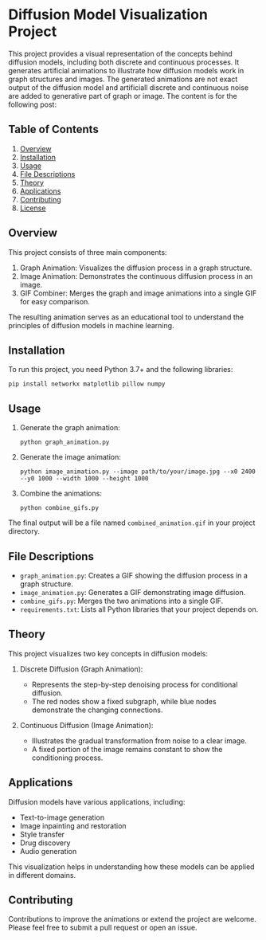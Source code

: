 # Diffusion Model Visualization Project

This project provides a visual representation of the concepts behind diffusion models, including both discrete and continuous processes. It generates artificial animations to illustrate how diffusion models work in graph structures and images. The generated animations are not exact output of the diffusion model and artificiall discrete and continuous noise are added to generative part of graph or image. The content is for the following post:


## Table of Contents

1. [Overview](#overview)
2. [Installation](#installation)
3. [Usage](#usage)
4. [File Descriptions](#file-descriptions)
5. [Theory](#theory)
6. [Applications](#applications)
7. [Contributing](#contributing)
8. [License](#license)

## Overview

This project consists of three main components:

1. Graph Animation: Visualizes the diffusion process in a graph structure.
2. Image Animation: Demonstrates the continuous diffusion process in an image.
3. GIF Combiner: Merges the graph and image animations into a single GIF for easy comparison.

The resulting animation serves as an educational tool to understand the principles of diffusion models in machine learning.

## Installation

To run this project, you need Python 3.7+ and the following libraries:

```
pip install networkx matplotlib pillow numpy
```

## Usage

1. Generate the graph animation:
   ```
   python graph_animation.py
   ```

2. Generate the image animation:
   ```
   python image_animation.py --image path/to/your/image.jpg --x0 2400 --y0 1000 --width 1000 --height 1000
   ```

3. Combine the animations:
   ```
   python combine_gifs.py
   ```

The final output will be a file named `combined_animation.gif` in your project directory.

## File Descriptions

- `graph_animation.py`: Creates a GIF showing the diffusion process in a graph structure.
- `image_animation.py`: Generates a GIF demonstrating image diffusion.
- `combine_gifs.py`: Merges the two animations into a single GIF.
- `requirements.txt`: Lists all Python libraries that your project depends on.

## Theory

This project visualizes two key concepts in diffusion models:

1. Discrete Diffusion (Graph Animation):
   - Represents the step-by-step denoising process for conditional diffusion.
   - The red nodes show a fixed subgraph, while blue nodes demonstrate the changing connections.

2. Continuous Diffusion (Image Animation):
   - Illustrates the gradual transformation from noise to a clear image.
   - A fixed portion of the image remains constant to show the conditioning process.

## Applications

Diffusion models have various applications, including:

- Text-to-image generation
- Image inpainting and restoration
- Style transfer
- Drug discovery
- Audio generation

This visualization helps in understanding how these models can be applied in different domains.

## Contributing

Contributions to improve the animations or extend the project are welcome. Please feel free to submit a pull request or open an issue.

